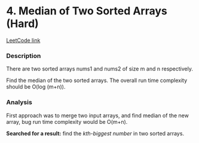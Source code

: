 # 4. Median of Two Sorted Arrays (Hard)

[LeetCode link](https://leetcode.com/problems/median-of-two-sorted-arrays/)

### Description

There are two sorted arrays nums1 and nums2 of size m and n respectively.

Find the median of the two sorted arrays. The overall run time complexity should be O(log (m+n)).

### Analysis

First approach was to merge two input arrays, and find median of the new array, bug run time complexity would be O(m+n).

**Searched for a result:** find the *kth-biggest number* in two sorted arrays.
